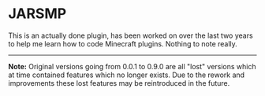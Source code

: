 # JARSMP
This is an actually done plugin, has been worked on over the last two years to help me learn how to code Minecraft plugins. Nothing to note really.

---
**Note:** Original versions going from 0.0.1 to 0.9.0 are all "lost" versions which at time contained features which no longer exists.
Due to the rework and improvements these lost features may be reintroduced in the future.